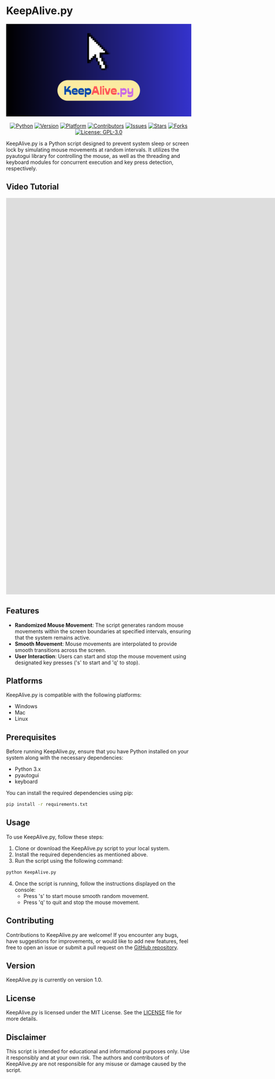 # KeepAlive.py

![KeepAlive Preview](preview.png)

<div style="text-align: center;">

[![Python](https://img.shields.io/badge/Python-3.x-blue.svg)](https://www.python.org/downloads/)
[![Version](https://img.shields.io/badge/Version-1.0-brightgreen.svg)](#version)
[![Platform](https://img.shields.io/badge/Platform-Windows%20%7C%20Mac%20%7C%20Linux-lightgrey.svg)](#platforms)
[![Contributors](https://img.shields.io/github/contributors/oceanofanythingofficial/KeepAlive.svg)](#contributing)
[![Issues](https://img.shields.io/github/issues/oceanofanythingofficial/KeepAlive.svg)](https://github.com/oceanofanythingofficial/KeepAlive/issues)
[![Stars](https://img.shields.io/github/stars/oceanofanythingofficial/KeepAlive.svg)](https://github.com/oceanofanythingofficial/KeepAlive/stargazers)
[![Forks](https://img.shields.io/github/forks/oceanofanythingofficial/KeepAlive.svg)](https://github.com/oceanofanythingofficial/KeepAlive/network/members)
[![License: GPL-3.0](https://img.shields.io/badge/License-GPL--3.0-blue.svg)](https://www.gnu.org/licenses/gpl-3.0)

</div>


KeepAlive.py is a Python script designed to prevent system sleep or screen lock by simulating mouse movements at random intervals. It utilizes the pyautogui library for controlling the mouse, as well as the threading and keyboard modules for concurrent execution and key press detection, respectively.

## Video Tutorial

<iframe type="text/html" frameborder="0" width="1920" height="1080" src="https://www.youtube.com/embed/R3odvM3YVMI?autoplay=1&cc_load_policy=1&loop=1&playlist=R3odvM3YVMI&modestbranding=1" allowfullscreen></iframe>

## Features

- **Randomized Mouse Movement**: The script generates random mouse movements within the screen boundaries at specified intervals, ensuring that the system remains active.
- **Smooth Movement**: Mouse movements are interpolated to provide smooth transitions across the screen.
- **User Interaction**: Users can start and stop the mouse movement using designated key presses ('s' to start and 'q' to stop).

## Platforms

KeepAlive.py is compatible with the following platforms:

- Windows
- Mac
- Linux

## Prerequisites

Before running KeepAlive.py, ensure that you have Python installed on your system along with the necessary dependencies:

- Python 3.x
- pyautogui
- keyboard

You can install the required dependencies using pip:

```bash
pip install -r requirements.txt
```

## Usage

To use KeepAlive.py, follow these steps:

1. Clone or download the KeepAlive.py script to your local system.
2. Install the required dependencies as mentioned above.
3. Run the script using the following command:

```bash
python KeepAlive.py
```

4. Once the script is running, follow the instructions displayed on the console:
   - Press 's' to start mouse smooth random movement.
   - Press 'q' to quit and stop the mouse movement.

## Contributing

Contributions to KeepAlive.py are welcome! If you encounter any bugs, have suggestions for improvements, or would like to add new features, feel free to open an issue or submit a pull request on the [GitHub repository](https://github.com/oceanofanythingofficial/KeepAlive.py).

## Version

KeepAlive.py is currently on version 1.0.

## License

KeepAlive.py is licensed under the MIT License. See the [LICENSE](LICENSE) file for more details.

## Disclaimer

This script is intended for educational and informational purposes only. Use it responsibly and at your own risk. The authors and contributors of KeepAlive.py are not responsible for any misuse or damage caused by the script.
